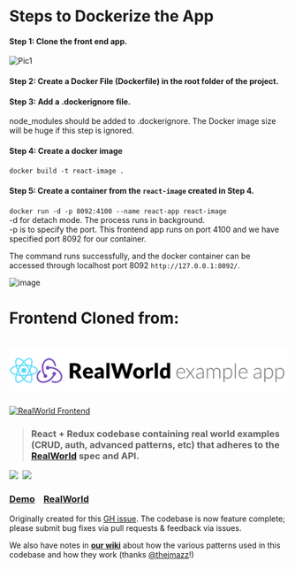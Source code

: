 # Steps to Dockerize the App
#### Step 1: Clone the front end app.
![Pic1](https://user-images.githubusercontent.com/110366380/182070518-992031a3-8fa5-4d96-9b61-79abf4d5fe55.png)
#### Step 2: Create a Docker File (Dockerfile) in the root folder of the project.
#### Step 3: Add a .dockerignore file.
node_modules should be added to .dockerignore. The Docker image size will be huge if this step is ignored.
#### Step 4: Create a docker image
`docker build -t react-image .`
#### Step 5: Create a container from the `react-image` created in Step 4. <br />
`docker run -d -p 8092:4100 --name react-app react-image` <br />
-d for detach mode. The process runs in background. <br />
-p is to specify the port. This frontend app runs on port 4100 and we have specified port 8092 for our container. <br />

The command runs successfully, and the docker container can be accessed through localhost port 8092 `http://127.0.0.1:8092/`.

![image](https://user-images.githubusercontent.com/110366380/182075567-74d0343e-cad2-4b59-a328-becf4eb0fd6e.png)



# Frontend Cloned from:

# ![React + Redux Example App](project-logo.png)

[![RealWorld Frontend](https://img.shields.io/badge/realworld-frontend-%23783578.svg)](http://realworld.io)

> ### React + Redux codebase containing real world examples (CRUD, auth, advanced patterns, etc) that adheres to the [RealWorld](https://github.com/gothinkster/realworld-example-apps) spec and API.

<a href="https://stackblitz.com/edit/react-redux-realworld" target="_blank"><img width="187" src="https://github.com/gothinkster/realworld/blob/master/media/edit_on_blitz.png?raw=true" /></a>&nbsp;&nbsp;<a href="https://thinkster.io/tutorials/build-a-real-world-react-redux-application" target="_blank"><img width="384" src="https://raw.githubusercontent.com/gothinkster/realworld/master/media/learn-btn-hr.png" /></a>

### [Demo](https://react-redux.realworld.io)&nbsp;&nbsp;&nbsp;&nbsp;[RealWorld](https://github.com/gothinkster/realworld)

Originally created for this [GH issue](https://github.com/reactjs/redux/issues/1353). The codebase is now feature complete; please submit bug fixes via pull requests & feedback via issues.

We also have notes in [**our wiki**](https://github.com/gothinkster/react-redux-realworld-example-app/wiki) about how the various patterns used in this codebase and how they work (thanks [@thejmazz](https://github.com/thejmazz)!)

